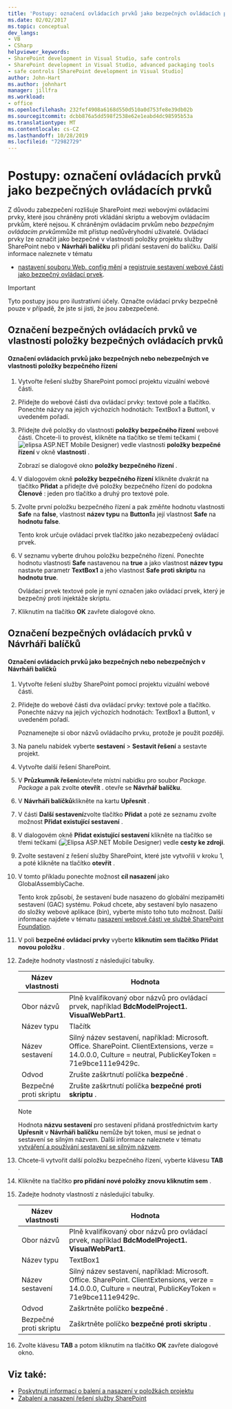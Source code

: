 ```yaml
---
title: 'Postupy: označení ovládacích prvků jako bezpečných ovládacích prvků | Microsoft Docs'
ms.date: 02/02/2017
ms.topic: conceptual
dev_langs:
- VB
- CSharp
helpviewer_keywords:
- SharePoint development in Visual Studio, safe controls
- SharePoint development in Visual Studio, advanced packaging tools
- safe controls [SharePoint development in Visual Studio]
author: John-Hart
ms.author: johnhart
manager: jillfra
ms.workload:
- office
ms.openlocfilehash: 232fef4908a6168d550d510a0d753fe8e39db02b
ms.sourcegitcommit: dcbb876a5dd598f2538e62e1eabd4dc98595b53a
ms.translationtype: MT
ms.contentlocale: cs-CZ
ms.lasthandoff: 10/28/2019
ms.locfileid: "72982729"
---
```

# <a name="how-to-mark-controls-as-safe-controls"></a>Postupy: označení ovládacích prvků jako bezpečných ovládacích prvků
  Z důvodu zabezpečení rozlišuje SharePoint mezi webovými ovládacími prvky, které jsou chráněny proti vkládání skriptu a webovým ovládacím prvkům, které nejsou. K chráněným ovládacím prvkům nebo *bezpečným ovládacím prvkům*může mít přístup nedůvěryhodní uživatelé. Ovládací prvky lze označit jako bezpečné v vlastnosti položky projektu služby SharePoint nebo v **Návrháři balíčku** při přidání sestavení do balíčku. Další informace naleznete v tématu

- [nastavení souboru Web. config mění](/previous-versions/office/developer/sharepoint-2007/bb802890(v=office.12)) a [registruje sestavení webové části jako bezpečný ovládací prvek](/previous-versions/office/developer/sharepoint2003/dd587360(v=office.11)).

> [!IMPORTANT]
> Tyto postupy jsou pro ilustrativní účely. Označte ovládací prvky bezpečně pouze v případě, že jste si jisti, že jsou zabezpečené.

## <a name="marking-safe-controls-in-the-safe-control-entries-property"></a>Označení bezpečných ovládacích prvků ve vlastnosti položky bezpečných ovládacích prvků

#### <a name="to-mark-controls-as-safe-or-unsafe-in-the-safe-control-entries-property"></a>Označení ovládacích prvků jako bezpečných nebo nebezpečných ve vlastnosti položky bezpečného řízení

1. Vytvořte řešení služby SharePoint pomocí projektu vizuální webové části.

2. Přidejte do webové části dva ovládací prvky: textové pole a tlačítko. Ponechte názvy na jejich výchozích hodnotách: TextBox1 a Button1, v uvedeném pořadí.

3. Přidejte dvě položky do vlastnosti **položky bezpečného řízení** webové části. Chcete-li to provést, klikněte na tlačítko se třemi tečkami (![elipsa ASP.NET Mobile Designer](../sharepoint/media/mwellipsis.gif "Elipsa ASP.NET Mobile Designer")) vedle vlastnosti **položky bezpečné řízení** v okně **vlastnosti** .

     Zobrazí se dialogové okno **položky bezpečného řízení** .

4. V dialogovém okně **položky bezpečného řízení** klikněte dvakrát na tlačítko **Přidat** a přidejte dvě položky bezpečného řízení do podokna **Členové** : jeden pro tlačítko a druhý pro textové pole.

5. Zvolte první položku bezpečného řízení a pak změňte hodnotu vlastnosti **Safe** na **false**, vlastnost **název typu** na **Button1**a její vlastnost **Safe** na **hodnotu false**.

     Tento krok určuje ovládací prvek tlačítko jako nezabezpečený ovládací prvek.

6. V seznamu vyberte druhou položku bezpečného řízení. Ponechte hodnotu vlastnosti **Safe** nastavenou na **true** a jako vlastnost **název typu** nastavte parametr **TextBox1** a jeho vlastnost **Safe proti skriptu** na **hodnotu true**.

     Ovládací prvek textové pole je nyní označen jako ovládací prvek, který je bezpečný proti injektáže skriptu.

7. Kliknutím na tlačítko **OK** zavřete dialogové okno.

## <a name="marking-safe-controls-in-the-package-designer"></a>Označení bezpečných ovládacích prvků v Návrháři balíčků

#### <a name="to-mark-controls-as-safe-or-unsafe-in-the-package-designer"></a>Označení ovládacích prvků jako bezpečných nebo nebezpečných v Návrháři balíčků

1. Vytvořte řešení služby SharePoint pomocí projektu vizuální webové části.

2. Přidejte do webové části dva ovládací prvky: textové pole a tlačítko. Ponechte názvy na jejich výchozích hodnotách: TextBox1 a Button1, v uvedeném pořadí.

     Poznamenejte si obor názvů ovládacího prvku, protože je použit později.

3. Na panelu nabídek vyberte **sestavení** > **Sestavit řešení** a sestavte projekt.

4. Vytvořte další řešení SharePoint.

5. V **Průzkumník řešení**otevřete místní nabídku pro soubor *Package. Package* a pak zvolte **otevřít** . otevře se **Návrhář balíčku**.

6. V **Návrháři balíčků**klikněte na kartu **Upřesnit** .

7. V části **Další sestavení**zvolte tlačítko **Přidat** a poté ze seznamu zvolte možnost **Přidat existující sestavení** .

8. V dialogovém okně **Přidat existující sestavení** klikněte na tlačítko se třemi tečkami (![Elipsa ASP.NET Mobile Designer](../sharepoint/media/mwellipsis.gif "Elipsa ASP.NET Mobile Designer")) vedle **cesty ke zdroji**.

9. Zvolte sestavení z řešení služby SharePoint, které jste vytvořili v kroku 1, a poté klikněte na tlačítko **otevřít** .

10. V tomto příkladu ponechte možnost **cíl nasazení** jako GlobalAssemblyCache.

     Tento krok způsobí, že sestavení bude nasazeno do globální mezipaměti sestavení (GAC) systému. Pokud chcete, aby sestavení bylo nasazeno do složky webové aplikace (bin), vyberte místo toho tuto možnost. Další informace najdete v tématu [nasazení webové části ve službě SharePoint Foundation](/previous-versions/office/developer/sharepoint-2010/cc768621(v=office.14)).

11. V poli **bezpečné ovládací prvky** vyberte **kliknutím sem tlačítko Přidat novou položku** .

12. Zadejte hodnoty vlastností z následující tabulky.

    |Název vlastnosti|Hodnota|
    |-------------------|-----------|
    |Obor názvů|Plně kvalifikovaný obor názvů pro ovládací prvek, například **BdcModelProject1. VisualWebPart1**.|
    |Název typu|Tlačítk|
    |Název sestavení|Silný název sestavení, například: Microsoft. Office. SharePoint. ClientExtensions, verze = 14.0.0.0, Culture = neutral, PublicKeyToken = 71e9bce111e9429c.|
    |Odvod|Zrušte zaškrtnutí políčka **bezpečné** .|
    |Bezpečné proti skriptu|Zrušte zaškrtnutí políčka **bezpečné proti skriptu** .|

    > [!NOTE]
    > Hodnota **názvu sestavení** pro sestavení přidaná prostřednictvím karty **Upřesnit** v **Návrháři balíčku** nemůže být token, musí se jednat o sestavení se silným názvem. Další informace naleznete v tématu [vytváření a používání sestavení se silným názvem](/previous-versions/dotnet/netframework-4.0/xwb8f617(v=vs.100)).

13. Chcete-li vytvořit další položku bezpečného řízení, vyberte klávesu **TAB** .

14. Klikněte na tlačítko **pro přidání nové položky znovu kliknutím sem** .

15. Zadejte hodnoty vlastností z následující tabulky.

    |Název vlastnosti|Hodnota|
    |-------------------|-----------|
    |Obor názvů|Plně kvalifikovaný obor názvů pro ovládací prvek, například **BdcModelProject1. VisualWebPart1**.|
    |Název typu|TextBox1|
    |Název sestavení|Silný název sestavení, například: Microsoft. Office. SharePoint. ClientExtensions, verze = 14.0.0.0, Culture = neutral, PublicKeyToken = 71e9bce111e9429c.|
    |Odvod|Zaškrtněte políčko **bezpečné** .|
    |Bezpečné proti skriptu|Zaškrtněte políčko **bezpečné proti skriptu** .|

16. Zvolte klávesu **TAB** a potom kliknutím na tlačítko **OK** zavřete dialogové okno.

## <a name="see-also"></a>Viz také:
- [Poskytnutí informací o balení a nasazení v položkách projektu](../sharepoint/providing-packaging-and-deployment-information-in-project-items.md)
- [Zabalení a nasazení řešení služby SharePoint](../sharepoint/packaging-and-deploying-sharepoint-solutions.md)
